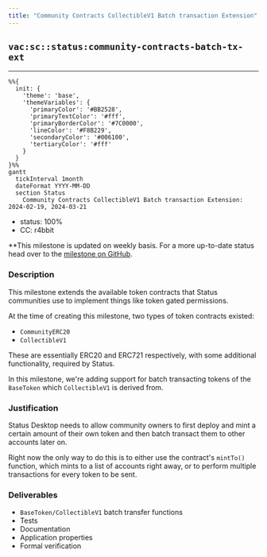 ```yaml
---
title: "Community Contracts CollectibleV1 Batch transaction Extension"
---
```

## `vac:sc::status:community-contracts-batch-tx-ext`
---

```mermaid
%%{ 
  init: { 
    'theme': 'base', 
    'themeVariables': { 
      'primaryColor': '#BB2528', 
      'primaryTextColor': '#fff', 
      'primaryBorderColor': '#7C0000', 
      'lineColor': '#F8B229', 
      'secondaryColor': '#006100', 
      'tertiaryColor': '#fff' 
    } 
  } 
}%%
gantt
  tickInterval 1month
  dateFormat YYYY-MM-DD 
  section Status
    Community Contracts CollectibleV1 Batch transaction Extension: 2024-02-19, 2024-03-21
```

- status: 100%
- CC: r4bbit

**This milestone is updated on weekly basis. For a more up-to-date status head over to the [milestone on GitHub](https://github.com/status-im/communities-contracts/milestone/4).

### Description

This milestone extends the available token contracts that Status communities use to implement things like token gated permissions.

At the time of creating this milestone, two types of token contracts existed:

- `CommunityERC20`
- `CollectibleV1`

These are essentially ERC20 and ERC721 respectively, with some additional functionality, required by Status.

In this milestone, we're adding support for batch transacting tokens of the `BaseToken` which `CollectibleV1` is derived from. 

### Justification

Status Desktop needs to allow community owners to first deploy and mint a certain amount of their own token and then batch transact them to other accounts later on.

Right now the only way to do this is to either use the contract's `mintTo()` function, which mints to a list of accounts right away, or to perform multiple transactions for every token to be sent.

### Deliverables

- `BaseToken/CollectibleV1` batch transfer functions
- Tests
- Documentation
- Application properties
- Formal verification



